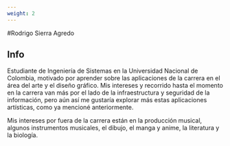 ```yaml
---
weight: 2
---
```



#Rodrigo Sierra Agredo

## Info

Estudiante de Ingeniería de Sistemas en la Universidad Nacional de Colombia, motivado por aprender sobre las aplicaciones de la carrera en el área del arte y el diseño gráfico. Mis intereses y recorrido hasta el momento en la carrera van más por el lado de la infraestructura y seguridad de la información, pero aún así me gustaría explorar más estas aplicaciones artísticas, como ya mencioné anteriormente.

Mis intereses por fuera de la carrera están en la producción musical, algunos instrumentos musicales, el dibujo, el manga y anime, la literatura y la biología.